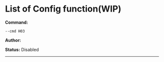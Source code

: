 # List of Config function(WIP)
**Command:** 
~~~
--cmd H03
~~~

**Author:** 

**Status:** Disabled



***

